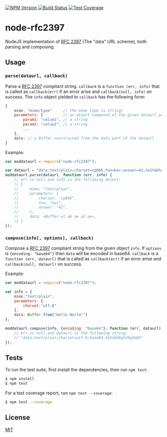 [![NPM Version][npm-image]][npm-url]
[![Build Status][travis-image]][travis-url]
[![Test Coverage][coveralls-image]][coveralls-url]

# node-rfc2397

NodeJS implementation of [RFC 2397][rfc2397-url] (The "data" URL scheme), both
parsing and composing.

## Usage

### `parse(dataurl, callback)`

Parse a [RFC 2397][rfc2397-url] compliant string.  `callback` is a `function
(err, info)` that is called as `callback(err)` if an error arise and
`callback(null, info)` on success. The `info` object yielded to `callback` has
the following form:

```javascript
{
    mime: "mime/type"     // the mime type (a string)
    parameters: {         // an object composed of the given dataurl parameters
        param1: "value1", // a string
        param2: "value2", // a string
        ...
    },
    data: // a Buffer constructed from the data part of the dataurl
}
```

Example:

```javascript
var moddataurl = require("node-rfc2397");

var dataurl = "data:text/plain;charset=cp866;foo=bar;answer=42,%e1%ab%ae%a2%ae";
moddataurl.parse(dataurl, function (err, info) {
    // err is null and info is the following object:
    // {
    //     mime: "text/plain",
    //     parameters: {
    //         charset: "cp866",
    //         foo: "bar",
    //         answer: "42",
    //     },
    //     data: <Buffer e1 ab ae a2 ae>,
    // }
});
```

### `compose(info[, options], callback)`

Compose a [RFC 2397][rfc2397-url] compliant string from the given object
`info`. If `options` is `{encoding: "base64"}` then `data` will be encoded in
base64. `callback` is a `function (err, dataurl)` that is called as
`callback(err)` if an error arise and `callback(null, dataurl)` on success.

Example:

```javascript
var moddataurl = require("node-rfc2397");

var info = {
    mime:"text/plain",
    parameters: {
        charset:"utf-8"
    },
    data: Buffer.from("Hello World!")
};

moddataurl.compose(info, {encoding: "base64"}, function (err, dataurl) {
    // err is null and dataurl is the following string:
    // "data:text/plain;charset=utf-8;base64,SGVsbG8gV29ybGQh"
});
```

## Tests

To run the test suite, first install the dependencies, then run `npm test`:

```sh
$ npm install
$ npm test
```

For a test coverage report, run `npm test --coverage`:

```sh
$ npm test --coverage
```

## License

[MIT](LICENSE)

[rfc2397-url]: https://tools.ietf.org/html/rfc2397
[npm-image]: https://img.shields.io/npm/v/node-rfc2397.svg
[npm-url]: https://npmjs.org/package/node-rfc2397
[travis-image]: https://travis-ci.org/NetOxygen/node-rfc2397.svg?branch=master
[travis-url]: https://travis-ci.org/NetOxygen/node-rfc2397
[coveralls-image]: https://coveralls.io/repos/github/NetOxygen/node-rfc2397/badge.svg?branch=master
[coveralls-url]: https://coveralls.io/github/NetOxygen/node-rfc2397?branch=master
